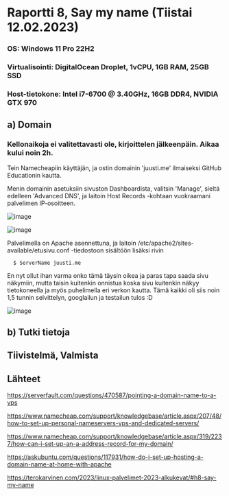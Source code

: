 
# Raportti 8, Say my name (Tiistai 12.02.2023)

### OS: Windows 11 Pro 22H2
### Virtualisointi: DigitalOcean Droplet, 1vCPU, 1GB RAM, 25GB SSD
### Host-tietokone: Intel i7-6700 @ 3.40GHz, 16GB DDR4, NVIDIA GTX 970

## a) Domain

### Kellonaikoja ei valitettavasti ole, kirjoittelen jälkeenpäin. Aikaa kului noin 2h.

Tein Namecheapiin käyttäjän, ja ostin domainin 'juusti.me' ilmaiseksi GitHub Educationin kautta. 

Menin domainin asetuksiin sivuston Dashboardista, valitsin 'Manage', sieltä edelleen 'Advanced DNS', ja laitoin Host Records -kohtaan vuokraamani palvelimen IP-osoitteen.

![image](https://user-images.githubusercontent.com/122888655/218339511-ae43fa65-4dbe-4d2c-80cf-9581d6e04b02.png)


![image](https://user-images.githubusercontent.com/122888655/218338890-5d51e7f1-789e-44a6-a494-c2cfa501be5d.png)

Palvelimella on Apache asennettuna, ja laitoin /etc/apache2/sites-available/etusivu.conf -tiedostoon sisältöön lisäksi rivin

      $ ServerName juusti.me
      
En nyt ollut ihan varma onko tämä täysin oikea ja paras tapa saada sivu näkymiin, mutta taisin kuitenkin onnistua koska sivu kuitenkin näkyy tietokoneella ja myös puhelimella eri verkon kautta. Tämä kaikki oli siis noin 1,5 tunnin selvittelyn, googlailun ja testailun tulos :D

![image](https://user-images.githubusercontent.com/122888655/218339210-17d2a33c-ff40-40f5-af8d-541c19f43a1a.png)


## b) Tutki tietoja



## Tiivistelmä, Valmista


## Lähteet 

https://serverfault.com/questions/470587/pointing-a-domain-name-to-a-vps

https://www.namecheap.com/support/knowledgebase/article.aspx/207/48/how-to-set-up-personal-nameservers-vps-and-dedicated-servers/

https://www.namecheap.com/support/knowledgebase/article.aspx/319/2237/how-can-i-set-up-an-a-address-record-for-my-domain/

https://askubuntu.com/questions/117931/how-do-i-set-up-hosting-a-domain-name-at-home-with-apache

https://terokarvinen.com/2023/linux-palvelimet-2023-alkukevat/#h8-say-my-name

